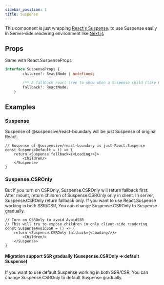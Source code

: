 ```yaml
---
sidebar_position: 1
title: Suspense
---
```


This component is just wrapping [React's Suspense](https://reactjs.org/docs/react-api.html#reactsuspense). to use Suspense easily in Server-side rendering environment like [Next.js](https://nextjs.org)


## Props
Same with React.SuspenseProps

```ts
interface SuspenseProps {
        children?: ReactNode | undefined;

        /** A fallback react tree to show when a Suspense child (like React.lazy) suspends */
        fallback?: ReactNode;
    }
```

## Examples

### Suspense

Suspense of @suspensive/react-boundary will be just Suspense of original React.

```tsx
// Suspense of @suspensive/react-boundary is just React.Suspense
const SuspenseDefault = () => {
    return <Suspense fallback={<Loading/>}>
        <Children/>
    </Suspense>
}
```

### Suspense.CSROnly

But if you turn on CSROnly, Suspense.CSROnly will return fallback first. After mount, return children of Suspense.CSROnly only in client.
In server, Suspense.CSROnly return fallback only.
If you want to use React.Suspense working in both SSR/CSR, You can change Suspense.CSROnly to Suspense gradually.

```tsx
// Turn on CSROnly to avoid AvoidSSR
// This will try to expose children in only client-side rendering
const SuspenseAvoidSSR = () => {
    return <Suspense.CSROnly fallback={<Loading/>}>
        <Children/>
    </Suspense>
}
```

#### Migration support SSR gradually (Susepense.CSROnly -> default Suspense)
If you want to use default Suspense working in both SSR/CSR, You can change Suspense.CSROnly to default Suspense gradually.
